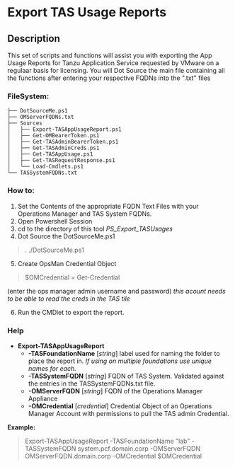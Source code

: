 # Export TAS Usage Reports

## Description
This set of scripts and functions will assist you with exporting the App Usage Reports for Tanzu Application Service requested 
by VMware on a regulaar basis for licensing. You will Dot Source the main file containing all the functions after entering your 
respective FQDNs into the ".txt" files

### FileSystem:
```.
├── DotSourceMe.ps1
├── OMServerFQDNs.txt
├── Sources
│   ├── Export-TASAppUsageReport.ps1
│   ├── Get-OMBearerToken.ps1
│   ├── Get-TASAdminBearerToken.ps1
│   ├── Get-TASAdminCreds.ps1
│   ├── Get-TASAppUsage.ps1
│   ├── Get-TASRequestResponse.ps1
│   └── Load-Cmdlets.ps1
└── TASSystemFQDNs.txt
```

### How to:
1. Set the Contents of the appropriate FQDN Text Files with your Operations Manager and TAS System FQDNs.
2. Open Powershell Session
3. cd to the directory of this tool *PS_Export_TASUsages*
4. Dot Source the DotSourceMe.ps1
> . ./DotSourceMe.ps1
5. Create OpsMan Credential Object
>  $OMCredential = Get-Credential

(enter the ops manager admin username and password) *this acount needs to be able to read the creds in the TAS tile*

6. Run the CMDlet to export the report.

### Help
- **Export-TASAppUsageReport**
  - **-TASFoundationName** [*string*] label used for naming the folder to place the report in. *If using on multiple foundations use unique names for each.*
  - **-TASSystemFQDN** [*string*] FQDN of TAS System. Validated against the entries in the TASSystemFQDNs.txt file.
  - **-OMServerFQDN** [*string*] FQDN of the Operations Manager Appliance
  - **-OMCredential** [*credential*] Credential Object of an Operations Manager Account with permissions to pull the TAS admin Credential.

**Example:**
> Export-TASAppUsageReport -TASFoundationName "lab" -TASSystemFQDN system.pcf.domain.corp -OMServerFQDN OMServerFQDN.domain.corp -OMCredential $OMCredential
